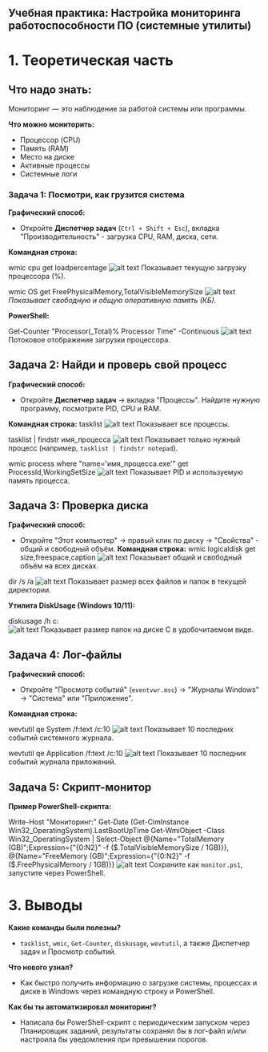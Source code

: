 ## Учебная практика: Настройка мониторинга работоспособности ПО (системные утилиты)
# 1. Теоретическая часть
## Что надо знать:

Мониторинг — это наблюдение за работой системы или программы.

**Что можно мониторить:**
* Процессор (CPU)
* Память (RAM)
* Место на диске
* Активные процессы
* Системные логи
### Задача 1: Посмотри, как грузится система

**Графический способ:**
- Откройте **Диспетчер задач** (`Ctrl + Shift + Esc`), вкладка "Производительность" - загрузка CPU, RAM, диска, сети.

**Командная строка:**

wmic cpu get loadpercentage
![alt text](image-7.png)
Показывает текущую загрузку процессора (%).

wmic OS get FreePhysicalMemory,TotalVisibleMemorySize
![alt text](image-8.png)
*Показывает свободную и общую оперативную память (КБ).*

**PowerShell:**

Get-Counter "Processor(_Total)% Processor Time" -Continuous
![alt text](image-9.png)
Потоковое отображение загрузки процессора.
## Задача 2: Найди и проверь свой процесс

**Графический способ:**
- Откройте **Диспетчер задач** → вкладка "Процессы". Найдите нужную программу, посмотрите PID, CPU и RAM.

**Командная строка:**
tasklist
![alt text](image-10.png)
Показывает все процессы.

tasklist | findstr имя_процесса
![alt text](image-11.png)
Показывает только нужный процесс (например, `tasklist | findstr notepad`).

wmic process where "name='имя_процесса.exe'" get ProcessId,WorkingSetSize
![alt text](image-12.png)
Показывает PID и используемую память процесса.
## Задача 3: Проверка диска
**Графический способ:**
- Откройте "Этот компьютер" → правый клик по диску → "Свойства" - общий и свободный объём.
**Командная строка:**
wmic logicaldisk get size,freespace,caption
![alt text](image-13.png)
Показывает общий и свободный объём на всех дисках.

dir /s /a
![alt text](image-14.png)
Показывает размер всех файлов и папок в текущей директории.

**Утилита DiskUsage (Windows 10/11):**

diskusage /h c:\
![alt text](image-15.png)
Показывает размер папок на диске C в удобочитаемом виде.
## Задача 4: Лог-файлы
**Графический способ:**
- Откройте "Просмотр событий" (`eventvwr.msc`) → "Журналы Windows" → "Система" или "Приложение".

**Командная строка:**

wevtutil qe System /f:text /c:10
![alt text](image-16.png)
Показывает 10 последних событий системного журнала.

wevtutil qe Application /f:text /c:10
![alt text](image-17.png)
Показывает 10 последних событий журнала приложений.

## Задача 5: Скрипт-монитор
**Пример PowerShell-скрипта:**

Write-Host "Мониторинг:"
Get-Date
(Get-CimInstance Win32_OperatingSystem).LastBootUpTime
Get-WmiObject -Class Win32_OperatingSystem | Select-Object @{Name="TotalMemory (GB)";Expression={"{0:N2}" -f ($.TotalVisibleMemorySize / 1GB)}}, @{Name="FreeMemory (GB)";Expression={"{0:N2}" -f ($.FreePhysicalMemory / 1GB)}}
![alt text](image-18.png)
Сохраните как `monitor.ps1`, запустите через PowerShell.
# 3. Выводы
**Какие команды были полезны?**
- `tasklist`, `wmic`, `Get-Counter`, `diskusage`, `wevtutil`, а также Диспетчер задач и Просмотр событий.

**Что нового узнал?**
- Как быстро получить информацию о загрузке системы, процессах и диске в Windows через командную строку и PowerShell.

**Как бы ты автоматизировал мониторинг?**
- Написала бы PowerShell-скрипт с периодическим запуском через Планировщик заданий, результаты сохранял бы в лог-файл и/или настроила бы уведомления при превышении порогов.